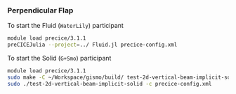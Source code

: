 ### Perpendicular Flap

To start the Fluid (`WaterLily`) participant

```bash
module load precice/3.1.1
preCICEJulia --project=../ Fluid.jl precice-config.xml
```

To start the Solid (`G+Smo`) participant

```bash
module load precice/3.1.1
sudo make -C ~/Workspace/gismo/build/ test-2d-vertical-beam-implicit-solid
sudo ./test-2d-vertical-beam-implicit-solid -c precice-config.xml
```